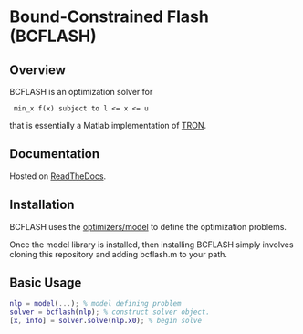 # Bound-Constrained Flash (BCFLASH)

## Overview

BCFLASH is an optimization solver for

`` min_x f(x) subject to l <= x <= u``

that is essentially a Matlab implementation of <a href="https://www.mcs.anl.gov/~more/tron/">TRON</a>.

## Documentation

Hosted on <a href="https://bcflash.readthedocs.io/en/latest/input-output.html">ReadTheDocs</a>.

## Installation

BCFLASH uses the <a href="https://github.com/optimizers/model">optimizers/model</a> to define the optimization problems.

Once the model library is installed, then installing BCFLASH simply involves cloning this repository and adding bcflash.m to your path.

## Basic Usage

```Matlab
nlp = model(...); % model defining problem
solver = bcflash(nlp); % construct solver object.
[x, info] = solver.solve(nlp.x0); % begin solve
```
